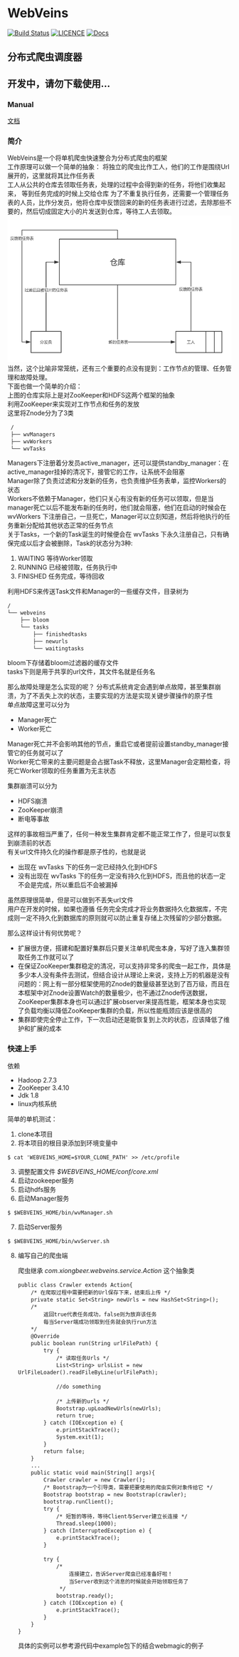 # WebVeins
[![Build Status](https://travis-ci.org/xiongbeer/WebVeins.svg?branch=master)](https://travis-ci.org/xiongbeer/WebVeins)
[![LICENCE](https://img.shields.io/badge/licence-MIT-blue.svg)](https://raw.githubusercontent.com/xiongbeer/WebVeins/master/LICENSE.txt)
[![Docs](https://img.shields.io/badge/docs-latest-blue.svg)](https://xiongbeer.gitbooks.io/webveinsguide/content/)
## 分布式爬虫调度器
## 开发中，请勿下载使用...
### Manual
[文档](https://xiongbeer.gitbooks.io/webveinsguide/content/)
### 简介
WebVeins是一个将单机爬虫快速整合为分布式爬虫的框架  
工作原理可以做一个简单的抽象：
将独立的爬虫比作工人，他们的工作是围绕Url展开的，这里就将其比作任务表  
工人从公共的仓库去领取任务表，处理的过程中会得到新的任务，将他们收集起来，
等到任务完成的时候上交给仓库
为了不重复执行任务，还需要一个管理任务表的人员，比作分发员，他将仓库中反馈回来的新的任务表进行过滤，去除那些不要的，然后切成固定大小的片发送到仓库，等待工人去领取。
![abstract](data/images/Verilog.png)  
当然，这个比喻非常笼统，还有三个重要的点没有提到：工作节点的管理、任务管理和故障处理。  
下面也做一个简单的介绍：  
上图的仓库实际上是对ZooKeeper和HDFS这两个框架的抽象  
利用ZooKeeper来实现对工作节点和任务的发放  
这里将Znode分为了3类

     /
     ├── wvManagers
     ├── wvWorkers
     └── wvTasks

Managers下注册着分发员active_manager，还可以提供standby_manager：在active_manager挂掉的清况下，接管它的工作，让系统不会阻塞  
Manager除了负责过滤和分发新的任务，也负责维护任务表单，监控Workers的状态  
Workers不依赖于Manager，他们只关心有没有新的任务可以领取，但是当manager死亡以后不能发布新的任务时，他们就会阻塞，他们在启动的时候会在 wvWorkers 下注册自己，一旦死亡，Manager可以立刻知道，然后将他执行的任务重新分配给其他状态正常的任务节点  
关于Tasks，一个新的Task诞生的时候便会在 wvTasks 下永久注册自己，只有确保完成以后才会被删除，Task的状态分为3种:
1. WAITING 等待Worker领取
2. RUNNING 已经被领取，任务执行中
3. FINISHED 任务完成，等待回收

利用HDFS来传送Task文件和Manager的一些缓存文件，目录树为

    /
    └── webveins
        ├── bloom
        └── tasks
            ├── finishedtasks
            ├── newurls
            └── waitingtasks

bloom下存储着bloom过滤器的缓存文件  
tasks下则是用于共享的url文件，其文件名就是任务名  

那么故障处理是怎么实现的呢？
分布式系统肯定会遇到单点故障，甚至集群崩溃，为了不丢失上次的状态，主要实现的方法是实现关键步骤操作的原子性  
单点故障这里可以分为
- Manager死亡
- Worker死亡

Manager死亡并不会影响其他的节点，重启它或者提前设置standby_manager接管它的任务就可以了  
Worker死亡带来的主要问题是会占据Task不释放，这里Manager会定期检查，将死亡Worker领取的任务重置为无主状态  

集群崩溃可以分为
- HDFS崩溃
- ZooKeeper崩溃
- 断电等事故

这样的事故相当严重了，任何一种发生集群肯定都不能正常工作了，但是可以恢复到崩溃前的状态  
有关url文件持久化的操作都是原子性的，也就是说
- 出现在 wvTasks 下的任务一定已经持久化到HDFS
- 没有出现在 wvTasks 下的任务一定没有持久化到HDFS，而且他的状态一定不会是完成，所以重启后不会被漏掉

虽然原理很简单，但是可以做到不丢失url文件  
用户在开发的时候，如果也遵循 任务完全完成才将业务数据持久化数据库，不完成则一定不持久化到数据库的原则就可以防止重复存储上次残留的少部分数据。

那么这样设计有何优势呢？
- 扩展很方便，搭建和配置好集群后只要关注单机爬虫本身，写好了连入集群领取任务工作就可以了
- 在保证ZooKeeper集群稳定的清况，可以支持非常多的爬虫一起工作，具体是多少本人没有条件去测试，但结合设计从理论上来说，支持上万的机器是没有问题的：网上有一部分框架使用的Znode的数量级甚至达到了百万级，而且在本框架中对Znode设置Watch的数量极少，也不通过Znode传送数据，ZooKeeper集群本身也可以通过扩展observer来提高性能，框架本身也实现了负载均衡以降低ZooKeeper集群的负载，所以性能瓶颈应该是很高的
- 集群即使完全停止工作，下一次启动还是能恢复到上次的状态，应该降低了维护和扩展的成本

### 快速上手
依赖
- Hadoop 2.7.3
- ZooKeeper 3.4.10
- Jdk 1.8
- linux内核系统

简单的单机测试：  
1. clone本项目
2. 将本项目的根目录添加到环境变量中
```
$ cat 'WEBVEINS_HOME=$YOUR_CLONE_PATH' >> /etc/profile
```
3. 调整配置文件 *$WEBVEINS_HOME/conf/core.xml*
4. 启动zookeeper服务
5. 启动hdfs服务
6. 启动Manager服务
```
$ $WEBVEINS_HOME/bin/wvManager.sh
```
7. 启动Server服务
```
$ $WEBVEINS_HOME/bin/wvServer.sh
```
8. 编写自己的爬虫端

    爬虫继承 *com.xiongbeer.webveins.service.Action* 这个抽象类
    ```
    public class Crawler extends Action{
        /* 在爬取过程中需要把新的Url保存下来，结束后上传 */
        private static Set<String> newUrls = new HashSet<String>();
        /*
            返回true代表任务成功，false则为放弃该任务
            每当Server端成功领取到任务就会执行run方法
        */
        @Override
        public boolean run(String urlFilePath) {
            try {
                /* 读取任务Urls */
                List<String> urlsList = new UrlFileLoader().readFileByLine(urlFilePath);

                //do something

                /* 上传新的urls */
                Bootstrap.upLoadNewUrls(newUrls);
                return true;
            } catch (IOException e) {
                e.printStackTrace();
                System.exit(1);
            }
            return false;
        }
        ...
        public static void main(String[] args){
            Crawler crawler = new Crawler();
            /* Bootstrap为一个引导类，需要把要使用的爬虫实例对象传给它 */
            Bootstrap bootstrap = new Bootstrap(crawler);
            bootstrap.runClient();
            try {
                /* 短暂的等待，等待Client与Server建立长连接 */
                Thread.sleep(1000);
            } catch (InterruptedException e) {
                e.printStackTrace();
            }

            try {
                /*
                    连接建立，告诉Server爬虫已经准备好啦！
                    当Server收到这个消息的时候就会开始领取任务了
                 */
                bootstrap.ready();
            } catch (IOException e) {
                e.printStackTrace();
            }
        }
    }
    ```
    具体的实例可以参考源代码中example包下的结合webmagic的例子

